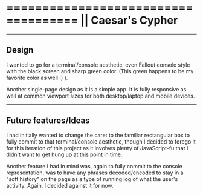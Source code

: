 ====================================
|| Caesar's Cypher
====================================

-------
Design
-------
I wanted to go for a terminal/console aesthetic, even Fallout console style with the black screen and sharp green color. (This green happens to be my favorite color as well :) ).

Another single-page design as it is a simple app. It is fully responsive as well at common viewport sizes for both desktop/laptop and mobile devices.

-----------------------
Future features/Ideas
-----------------------

I had initially wanted to change the caret to the familiar rectangular box to fully commit to that terminal/console aesthetic, though I decided to forego it for this iteration of this project as it involves plenty of JavaScript-fu that I didn't want to get hung up at this point in time.

Another feature I had in mind was, again to fully commit to the console representation, was to have any phrases decoded/encoded to stay in a "soft history" on the page as a type of running log of what the user's activity. Again, I decided against it for now.